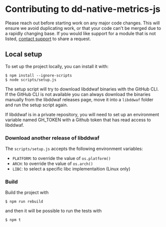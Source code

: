 # Contributing to dd-native-metrics-js

Please reach out before starting work on any major code changes.
This will ensure we avoid duplicating work, or that your code can't be merged due to a rapidly changing
base. If you would like support for a module that is not listed, [contact support][1] to share a request.

[1]: https://docs.datadoghq.com/help

## Local setup

To set up the project locally, you can install it with:
```
$ npm install --ignore-scripts
$ node scripts/setup.js
```

The setup script will try to download libddwaf binaries with the GitHub CLI. If the GitHub CLI is not available you can always download the binaries manually from the libddwaf releases page, move it into a `libddwaf` folder and run the setup script again.

If libddwaf is in a private repository, you will need to set up an environment variable named GH_TOKEN with a Github
token that has read access to libddwaf.

### Download another release of libddwaf

The `scripts/setup.js` accepts the following environment variables:
* `PLATFORM`: to override the value of `os.platform()`
* `ARCH`: to override the value of `os.arch()`
* `LIBC`: to select a specific libc implementaition (Linux only)

### Build

Build the project with
```
$ npm run rebuild
```

and then it will be possible to run the tests with
```
$ npm t
```

